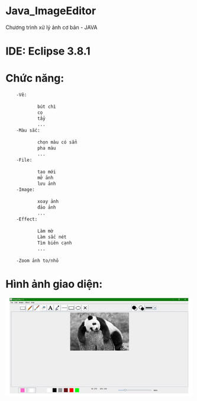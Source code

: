 # Java_ImageEditor
Chương trình xử lý ảnh cơ bản - JAVA

# IDE: Eclipse 3.8.1

# Chức năng:

        -Vẽ:
        
                bút chì
                cọ
                tẩy
                ...
        -Màu sắc:
        
                chọn màu có sẳn
                pha màu
                ...   
        -File:
        
                tạo mới 
                mở ảnh
                lưu ảnh          
        -Image:
        
                xoay ảnh
                đảo ảnh
                ...           
        -Effect:
        
                Làm mờ
                Làm sắc nét
                Tìm biên cạnh
                ...
    
        -Zoom ảnh to/nhỏ
# Hình ảnh giao diện:

![](https://github.com/VuNguyen597/Java_ImageEditor/blob/master/images/img.PNG)

